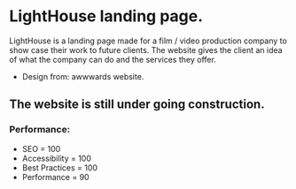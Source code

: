 # LightHouse landing page.

LightHouse is a landing page made for a film / video production company to show case their work to future
clients. The website gives the client an idea of what the company can do and the services they offer.

* Design from: awwwards website.

## The website is still under going construction.

### Performance:

* SEO = 100
* Accessibility = 100
* Best Practices = 100
* Performance = 90